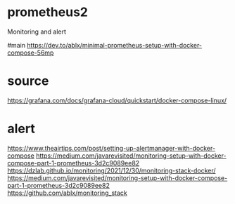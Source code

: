 # prometheus2
Monitoring and alert

#main
https://dev.to/ablx/minimal-prometheus-setup-with-docker-compose-56mp
# source
https://grafana.com/docs/grafana-cloud/quickstart/docker-compose-linux/

# alert
https://www.theairtips.com/post/setting-up-alertmanager-with-docker-compose
https://medium.com/javarevisited/monitoring-setup-with-docker-compose-part-1-prometheus-3d2c9089ee82
https://dzlab.github.io/monitoring/2021/12/30/monitoring-stack-docker/
https://medium.com/javarevisited/monitoring-setup-with-docker-compose-part-1-prometheus-3d2c9089ee82
https://github.com/ablx/monitoring_stack
